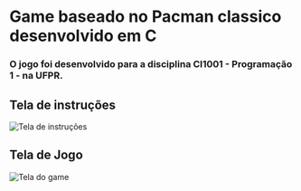 # Game baseado no Pacman classico desenvolvido em C

### O jogo foi desenvolvido para a disciplina CI1001 - Programação 1 - na UFPR.

## Tela de instruções
![Tela de instruções](https://uploaddeimagens.com.br/images/003/049/643/original/tela-instrucoes.PNG?1611418735)

## Tela de Jogo
![Tela do game](https://uploaddeimagens.com.br/images/003/049/644/full/tela-game.PNG?1611418786)
